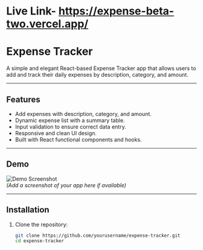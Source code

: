 # Live Link- https://expense-beta-two.vercel.app/
# Expense Tracker

A simple and elegant React-based Expense Tracker app that allows users to add and track their daily expenses by description, category, and amount.

---

## Features

- Add expenses with description, category, and amount.
- Dynamic expense list with a summary table.
- Input validation to ensure correct data entry.
- Responsive and clean UI design.
- Built with React functional components and hooks.

---

## Demo

![Demo Screenshot](./screenshot.png)  
*(Add a screenshot of your app here if available)*

---

## Installation

1. Clone the repository:

   ```bash
   git clone https://github.com/yourusername/expense-tracker.git
   cd expense-tracker
